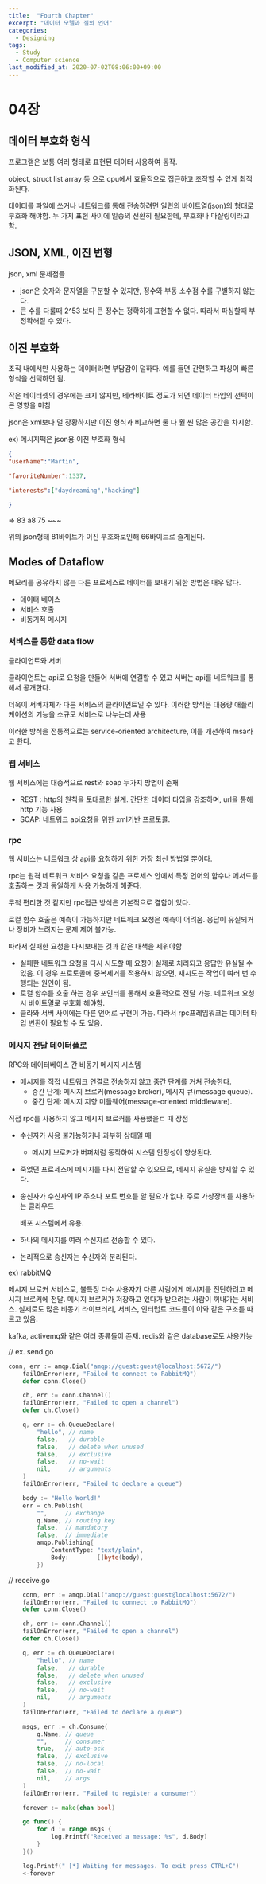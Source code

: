 ```yaml
---
title:  "Fourth Chapter"
excerpt: "데이터 모델과 질의 언어"
categories:	
  - Designing
tags:
  - Study
  - Computer science
last_modified_at: 2020-07-02T08:06:00+09:00
---
```


# 04장

## 데이터 부호화 형식

프로그램은 보통 여러 형태로 표현된 데이터 사용하여 동작.

object, struct list array 등 으로 cpu에서 효율적으로 접근하고 조작할 수 있게 최적화된다.

데이터를 파일에 쓰거나 네트워크를 통해 전송하려면 일련의 바이트열(json)의 형태로 부호화 해야함. 두 가지 표현 사이에 일종의 전환히 필요한데, 부호화나 마샬링이라고 함.

## JSON, XML, 이진 변형

json, xml 문제점들

* json은 숫자와 문자열을 구분할 수 있지만, 정수와 부동 소수점 수를 구별하지 않는다.
* 큰 수를 다룰때 2^53 보다 큰 정수는 정확하게 표현할 수 없다. 따라서 파싱할때 부정확해질 수 있다.



## 이진 부호화

조직 내에서만 사용하는 데이터라면 부담감이 덜하다. 예를 들면 간편하고 파싱이 빠른 형식을 선택하면 됨.

작은 데이터셋의 경우에는 크지 않지만, 테라바이트 정도가 되면 데이터 타입의 선택이 큰 영향을 미침

json은 xml보다 덜 장황하지만 이진 형식과 비교하면 둘 다 훨 씬 많은 공간을 차지함. 

ex) 메시지팩은 json용 이진 부호화 형식

```json
{
"userName":"Martin",

"favoriteNumber":1337,

"interests":["daydreaming","hacking"]

}
```

=> 83 a8 75 ~~~

위의 json형태 81바이트가 이진 부호화로인해 66바이트로 줄게된다.

## Modes of Dataflow

메모리를 공유하지 않는 다른 프로세스로 데이터를 보내기 위한 방법은 매우 많다.

* 데이터 베이스
* 서비스 호출
* 비동기적 메시지

### 서비스를 통한 data flow

클라이언트와 서버

클라이언트는 api로 요청을 만들어 서버에 연결할 수 있고 서버는 api를 네트워크를 통해서 공개한다.

더욱이 서버자체가 다른 서비스의 클라이언트일 수 있다. 이러한 방식은 대용량 애플리케이션의 기능을 소규모 서비스로 나누는데 사용

이러한 방식을 전통적으로는 service-oriented architecture, 이를 개선하여 msa라고 한다.

### 웹 서비스

웹 서비스에는 대중적으로 rest와 soap 두가지 방법이 존재

* REST : http의 원칙을 토대로한 설계. 간단한 데이터 타입을 강조하며, url을 통해 http 기능 사용
* SOAP: 네트워크 api요청을 위한 xml기반 프로토콜. 



### rpc

웹 서비스는 네트워크 상 api를 요청하기 위한 가장 최신 방법일 뿐이다. 

rpc는 원격 네트워크 서비스 요청을 같은 프로세스 안에서 특정 언어의 함수나 메서드를 호출하는 것과 동일하게 사용 가능하게 해준다.

무척 편리한 것 같지만 rpc접근 방식은 기본적으로 결함이 있다. 

로컬 함수 호출은 예측이 가능하지만 네트워크 요청은 예측이 어려움. 응답이 유실되거나 장비가 느려지는 문제 제어 불가능.

따라서 실패한 요청을 다시보내는 것과 같은 대책을 세워야함

* 실패한 네트워크 요청을 다시 시도할 때 요청이 실제로 처리되고 응답만 유실될 수 있음. 이 경우 프로토콜에 중복제거를 적용하지 않으면, 재시도는 작업이 여러 번 수행되는 원인이 됨.
* 로컬 함수를 호출 하는 경우 포인터를 통해서 효율적으로 전달 가능. 네트워크 요청 시 바이트열로 부호화 해야함.
* 클라와 서버 사이에는 다른 언어로 구현이 가능. 따라서 rpc프레임워크는 데이터 타입 변환이 필요할 수 도 있음.



### 메시지 전달 데이터플로

RPC와 데이터베이스 간 비동기 메시지 시스템

- 메시지를 직접 네트워크 연결로 전송하지 않고 중간 단계를 거쳐 전송한다.
  - 중간 단계: 메시지 브로커(message broker), 메시지 큐(message queue).
  - 중간 단계: 메시지 지향 미들웨어(message-oriented middleware).

직접 rpc를 사용하지 않고 메시지 브로커를 사용했을ㄷ 때 장점

- 수신자가 사용 불가능하거나 과부하 상태일 때

  - 메시지 브로커가 버퍼처럼 동작하여 시스템 안정성이 향상된다.

- 죽었던 프로세스에 메시지를 다시 전달할 수 있으므로, 메시지 유실을 방지할 수 있다.

- 송신자가 수신자의 IP 주소나 포트 번호를 알 필요가 없다. 주로 가상장비를 사용하는 클라우드

  배포 시스템에서 유용.

- 하나의 메시지를 여러 수신자로 전송할 수 있다.
- 논리적으로 송신자는 수신자와 분리된다.

ex) rabbitMQ

메시지 브로커 서비스로, 불특정 다수 사용자가 다른 사람에게 메시지를 전단하려고 메시지 브로커에 전달. 메시지 브로커가 저장하고 있다가 받으려는 사람이 꺼내가는 서비스. 실제로도 많은 비동기 라이브러리, 서비스, 인터럽트 코드들이 이와 같은 구조를 따르고 있음.

kafka, activemq와 같은 여러 종류들이 존재. redis와 같은 database로도 사용가능



// ex. send.go

```go
conn, err := amqp.Dial("amqp://guest:guest@localhost:5672/")
	failOnError(err, "Failed to connect to RabbitMQ")
	defer conn.Close()

	ch, err := conn.Channel()
	failOnError(err, "Failed to open a channel")
	defer ch.Close()

	q, err := ch.QueueDeclare(
		"hello", // name
		false,   // durable
		false,   // delete when unused
		false,   // exclusive
		false,   // no-wait
		nil,     // arguments
	)
	failOnError(err, "Failed to declare a queue")

	body := "Hello World!"
	err = ch.Publish(
		"",     // exchange
		q.Name, // routing key
		false,  // mandatory
		false,  // immediate
		amqp.Publishing{
			ContentType: "text/plain",
			Body:        []byte(body),
		})
```

// receive.go

```go
	conn, err := amqp.Dial("amqp://guest:guest@localhost:5672/")
	failOnError(err, "Failed to connect to RabbitMQ")
	defer conn.Close()

	ch, err := conn.Channel()
	failOnError(err, "Failed to open a channel")
	defer ch.Close()

	q, err := ch.QueueDeclare(
		"hello", // name
		false,   // durable
		false,   // delete when unused
		false,   // exclusive
		false,   // no-wait
		nil,     // arguments
	)
	failOnError(err, "Failed to declare a queue")

	msgs, err := ch.Consume(
		q.Name, // queue
		"",     // consumer
		true,   // auto-ack
		false,  // exclusive
		false,  // no-local
		false,  // no-wait
		nil,    // args
	)
	failOnError(err, "Failed to register a consumer")

	forever := make(chan bool)

	go func() {
		for d := range msgs {
			log.Printf("Received a message: %s", d.Body)
		}
	}()

	log.Printf(" [*] Waiting for messages. To exit press CTRL+C")
	<-forever
```

